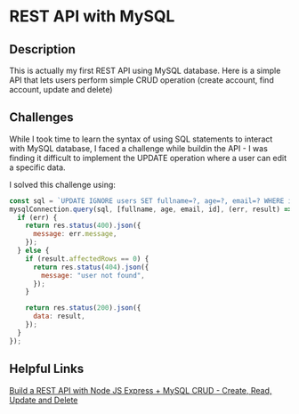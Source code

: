 # REST API with MySQL

## Description

This is actually my first REST API using MySQL database. Here is a simple API that lets users perform simple CRUD operation (create account, find account, update and delete)

## Challenges

While I took time to learn the syntax of using SQL statements to interact with MySQL database, I faced a challenge while buildin the API - I was finding it difficult to implement the UPDATE operation where a user can edit a specific data.

I solved this challenge using:

```javascript
const sql = `UPDATE IGNORE users SET fullname=?, age=?, email=? WHERE id=? `;
mysqlConnection.query(sql, [fullname, age, email, id], (err, result) => {
  if (err) {
    return res.status(400).json({
      message: err.message,
    });
  } else {
    if (result.affectedRows == 0) {
      return res.status(404).json({
        message: "user not found",
      });
    }

    return res.status(200).json({
      data: result,
    });
  }
});
```

## Helpful Links

[Build a REST API with Node JS Express + MySQL CRUD - Create, Read, Update and Delete](https://youtu.be/tMZ2UEQxidM)
